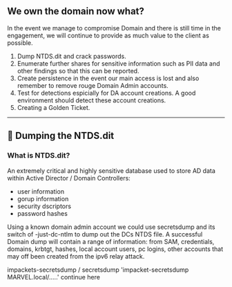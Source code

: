 ## We own the domain now what?  
In the event we manage to compromise Domain and there is still time in the engagement, we will continue to provide as much value to the client as possible.  

1. Dump NTDS.dit and crack passwords.
2. Enumerate further shares for sensitive information such as PII data and other findings so that this can be reported.
3. Create persistence in the event our main access is lost and also remember to remove rouge Domain Admin accounts.
4. Test for detections espicially for DA account creations. A good environment should detect these account creations.
5. Creating a Golden Ticket.

---

## 🚩 Dumping the NTDS.dit

### What is NTDS.dit?  
An extremely critical and highly sensitive database used to store AD data within Active Director / Domain Controllers:
* user information
* gorup information
* security dscriptors
* password hashes

Using a known domain admin account we could use secretsdump and its switch of -just-dc-ntlm to dump out the DCs NTDS file. A successful 
Domain dump will contain a range of information: from SAM, credentials, domains, krbtgt, hashes, local account users, pc logins, other accounts that may off been created from the ipv6 relay attack.  

impackets-secretsdump / secretsdump 'impacket-secretsdump MARVEL.local/.....' continue here
